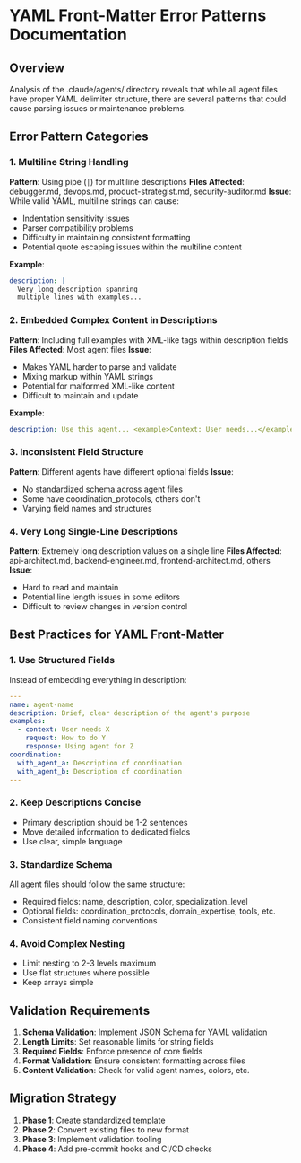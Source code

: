 # YAML Front-Matter Error Patterns Documentation

## Overview
Analysis of the .claude/agents/ directory reveals that while all agent files have proper YAML delimiter structure, there are several patterns that could cause parsing issues or maintenance problems.

## Error Pattern Categories

### 1. Multiline String Handling
**Pattern**: Using pipe (`|`) for multiline descriptions
**Files Affected**: debugger.md, devops.md, product-strategist.md, security-auditor.md
**Issue**: While valid YAML, multiline strings can cause:
- Indentation sensitivity issues
- Parser compatibility problems
- Difficulty in maintaining consistent formatting
- Potential quote escaping issues within the multiline content

**Example**:
```yaml
description: |
  Very long description spanning
  multiple lines with examples...
```

### 2. Embedded Complex Content in Descriptions
**Pattern**: Including full examples with XML-like tags within description fields
**Files Affected**: Most agent files
**Issue**: 
- Makes YAML harder to parse and validate
- Mixing markup within YAML strings
- Potential for malformed XML-like content
- Difficult to maintain and update

**Example**:
```yaml
description: Use this agent... <example>Context: User needs...</example>
```

### 3. Inconsistent Field Structure
**Pattern**: Different agents have different optional fields
**Issue**: 
- No standardized schema across agent files
- Some have coordination_protocols, others don't
- Varying field names and structures

### 4. Very Long Single-Line Descriptions
**Pattern**: Extremely long description values on a single line
**Files Affected**: api-architect.md, backend-engineer.md, frontend-architect.md, others
**Issue**:
- Hard to read and maintain
- Potential line length issues in some editors
- Difficult to review changes in version control

## Best Practices for YAML Front-Matter

### 1. Use Structured Fields
Instead of embedding everything in description:
```yaml
---
name: agent-name
description: Brief, clear description of the agent's purpose
examples:
  - context: User needs X
    request: How to do Y
    response: Using agent for Z
coordination:
  with_agent_a: Description of coordination
  with_agent_b: Description of coordination
---
```

### 2. Keep Descriptions Concise
- Primary description should be 1-2 sentences
- Move detailed information to dedicated fields
- Use clear, simple language

### 3. Standardize Schema
All agent files should follow the same structure:
- Required fields: name, description, color, specialization_level
- Optional fields: coordination_protocols, domain_expertise, tools, etc.
- Consistent field naming conventions

### 4. Avoid Complex Nesting
- Limit nesting to 2-3 levels maximum
- Use flat structures where possible
- Keep arrays simple

## Validation Requirements

1. **Schema Validation**: Implement JSON Schema for YAML validation
2. **Length Limits**: Set reasonable limits for string fields
3. **Required Fields**: Enforce presence of core fields
4. **Format Validation**: Ensure consistent formatting across files
5. **Content Validation**: Check for valid agent names, colors, etc.

## Migration Strategy

1. **Phase 1**: Create standardized template
2. **Phase 2**: Convert existing files to new format
3. **Phase 3**: Implement validation tooling
4. **Phase 4**: Add pre-commit hooks and CI/CD checks
